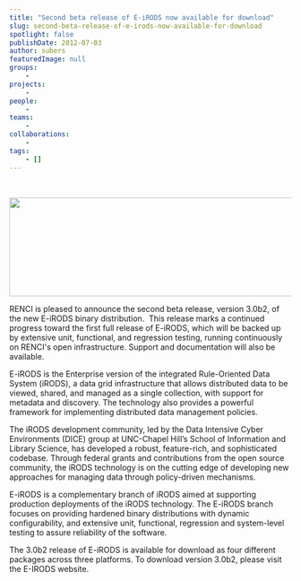 ```yaml
---
title: "Second beta release of E-iRODS now available for download"
slug: second-beta-release-of-e-irods-now-available-for-download
spotlight: false
publishDate: 2012-07-03
author: subers
featuredImage: null
groups:
    - 
projects:
    - 
people:
    - 
teams: 
    - 
collaborations:
    - 
tags:
    - []
---
```

&nbsp;

<img class="size-large wp-image-12067 alignleft" title="E-iRODS" alt="" src="http://www.renci.org/wp-content/uploads/2013/11/eirods-logo-l-630x173.png" width="640" height="176" />

RENCI is pleased to announce the second beta release, version 3.0b2, of the new E-iRODS binary distribution.  This release marks a continued progress toward the first full release of E-iRODS, which will be backed up by extensive unit, functional, and regression testing, running continuously on RENCI's open infrastructure. Support and documentation will also be available.<!--more-->

E-iRODS is the Enterprise version of the integrated Rule-Oriented Data System (iRODS), a data grid infrastructure that allows distributed data to be viewed, shared, and managed as a single collection, with support for metadata and discovery. The technology also provides a powerful framework for implementing distributed data management policies.

The iRODS development community, led by the Data Intensive Cyber Environments (DICE) group at UNC-Chapel Hill’s School of Information and Library Science, has developed a robust, feature-rich, and sophisticated codebase. Through federal grants and contributions from the open source community, the iRODS technology is on the cutting edge of developing new approaches for managing data through policy-driven mechanisms.

E-iRODS is a complementary branch of iRODS aimed at supporting production deployments of the iRODS technology. The E-iRODS branch focuses on providing hardened binary distributions with dynamic configurability, and extensive unit, functional, regression and system-level testing to assure reliability of the software.

The 3.0b2 release of E-iRODS is available for download as four different packages across three platforms. To download version 3.0b2, please visit the E-IRODS website.
